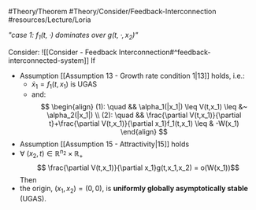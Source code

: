 #Theory/Theorem 
#Theory/Consider/Feedback-Interconnection 
#resources/Lecture/Loria

*"case 1: $f_1(t,\cdot)$ dominates over $g(t,\cdot,x_2)$"*

Consider: ![[Consider - Feedback Interconnection#^feedback-interconnected-system]]
If 
- Assumption [[Assumption 13 - Growth rate condition 1|13]] holds, i.e.:
	- $\dot{x}_1 = f_1(t,x_1)$ is UGAS
	- and:$$
\begin{align}
(1): \quad && \alpha_1(|x_1|) \leq V(t,x_1) \leq &~ \alpha_2(|x_1|) \\
(2): \quad && \frac{\partial V(t,x_1)}{\partial t}+\frac{\partial V(t,x_1)}{\partial x_1}f_1(t,x_1) \leq & -W(x_1)
\end{align}
$$
- Assumption [[Assumption 15 - Attractivity|15]] holds
- $\forall~(x_2,t)\in\mathbb{R}^{n_2}\times\mathbb{R}_+$ 
	$$ \frac{\partial V(t,x_1)}{\partial x_1}g(t,x_1,x_2) = o(W(x_1))$$
Then
- the origin, $(x_1,x_2)=(0,0)$, is **uniformly globally asymptotically stable** (UGAS).

